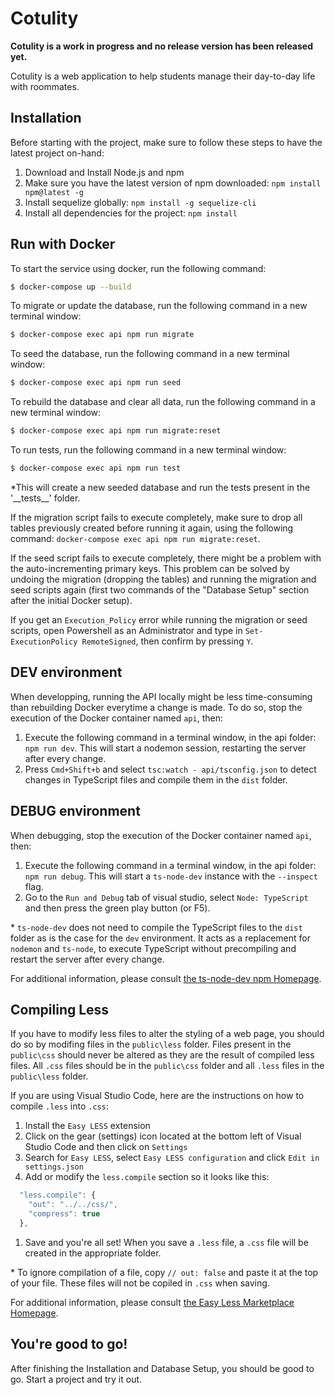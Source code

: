 # Cotulity

**Cotulity is a work in progress and no release version has been released yet.**

Cotulity is a web application to help students manage their day-to-day life with roommates.

## Installation

Before starting with the project, make sure to follow these steps to have the latest project on-hand:

1. Download and Install Node.js and npm
1. Make sure you have the latest version of npm downloaded:
   `npm install npm@latest -g`
1. Install sequelize globally:
   `npm install -g sequelize-cli`
1. Install all dependencies for the project:
   `npm install`

## Run with Docker

To start the service using docker, run the following command:

```bash
$ docker-compose up --build
```

To migrate or update the database, run the following command in a new terminal window:

```bash
$ docker-compose exec api npm run migrate
```

To seed the database, run the following command in a new terminal window:

```bash
$ docker-compose exec api npm run seed
```

To rebuild the database and clear all data, run the following command in a new terminal window:

```bash
$ docker-compose exec api npm run migrate:reset
```

To run tests, run the following command in a new terminal window:

```bash
$ docker-compose exec api npm run test
```

\*This will create a new seeded database and run the tests present in the '\_\_tests\_\_' folder.

If the migration script fails to execute completely, make sure to drop all tables previously created before running it again, using the following command: `docker-compose exec api npm run migrate:reset`.

If the seed script fails to execute completely, there might be a problem with the auto-incrementing primary keys. This problem can be solved by undoing the migration (dropping the tables) and running the migration and seed scripts again (first two commands of the "Database Setup" section after the initial Docker setup).

If you get an `Execution_Policy` error while running the migration or seed scripts, open Powershell as an Administrator and type in `Set-ExecutionPolicy RemoteSigned`, then confirm by pressing `Y`.

## DEV environment

When developping, running the API locally might be less time-consuming than rebuilding Docker everytime a change is made. To do so, stop the execution of the Docker container named `api`, then:

1. Execute the following command in a terminal window, in the api folder: `npm run dev`. This will start a nodemon session, restarting the server after every change.
1. Press `Cmd+Shift+b` and select `tsc:watch - api/tsconfig.json` to detect changes in TypeScript files and compile them in the `dist` folder.

## DEBUG environment

When debugging, stop the execution of the Docker container named `api`, then:

1. Execute the following command in a terminal window, in the api folder: `npm run debug`. This will start a `ts-node-dev` instance with the `--inspect` flag.
1. Go to the `Run and Debug` tab of visual studio, select `Node: TypeScript` and then press the green play button (or F5).

\* `ts-node-dev` does not need to compile the TypeScript files to the `dist` folder as is the case for the `dev` environment. It acts as a replacement for `nodemon` and `ts-node`, to execute TypeScript without precompiling and restart the server after every change.

For additional information, please consult [the ts-node-dev npm Homepage](https://www.npmjs.com/package/ts-node-dev).

## Compiling Less

If you have to modify less files to alter the styling of a web page, you should do so by modifing files in the `public\less` folder.
Files present in the `public\css` should never be altered as they are the result of compiled less files.
All `.css` files should be in the `public\css` folder and all `.less` files in the `public\less` folder.

If you are using Visual Studio Code, here are the instructions on how to compile `.less` into `.css`:

1. Install the `Easy LESS` extension
1. Click on the gear (settings) icon located at the bottom left of Visual Studio Code and then click on `Settings`
1. Search for `Easy LESS`, select `Easy LESS configuration` and click `Edit in settings.json`
1. Add or modify the `less.compile` section so it looks like this:

```javascript
  "less.compile": {
    "out": "../../css/",
    "compress": true
  },
```

1. Save and you're all set! When you save a `.less` file, a `.css` file will be created in the appropriate folder.

\* To ignore compilation of a file, copy `// out: false` and paste it at the top of your file. These files will not be copiled in `.css` when saving.

For additional information, please consult [the Easy Less Marketplace Homepage](https://marketplace.visualstudio.com/items?itemName=mrcrowl.easy-less).

## You're good to go!

After finishing the Installation and Database Setup, you should be good to go. Start a project and try it out.

